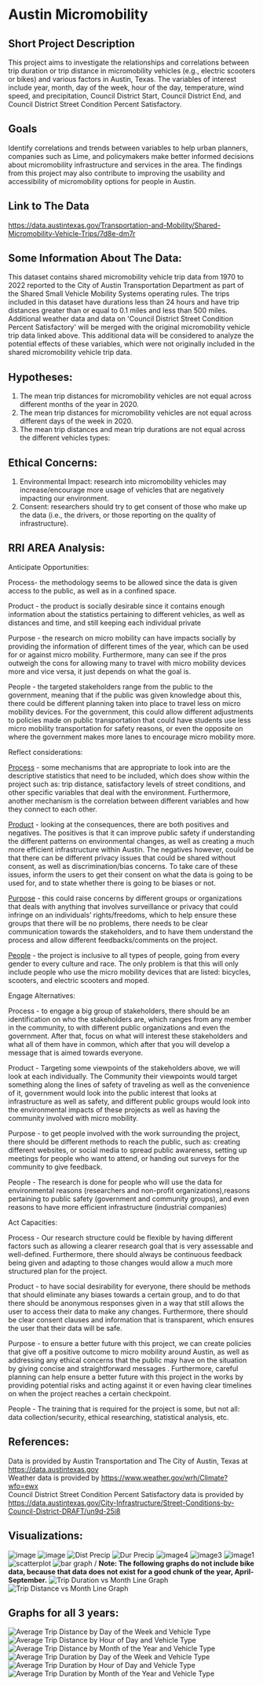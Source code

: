# Austin Micromobility
## Short Project Description
This project aims to investigate the relationships and correlations between trip duration or trip distance in micromobility vehicles (e.g., electric scooters or bikes) and various factors in Austin, Texas. The variables of interest include year, month, day of the week, hour of the day, temperature, wind speed, and precipitation, Council District Start, Council District End, and Council District Street Condition Percent Satisfactory.

## Goals
Identify correlations and trends between variables to help urban planners, companies such as Lime, and policymakers make better informed decisions about micromobility infrastructure and services in the area. The findings from this project may also contribute to improving the usability and accessibility of micromobility options for people in Austin.

## Link to The Data
<https://data.austintexas.gov/Transportation-and-Mobility/Shared-Micromobility-Vehicle-Trips/7d8e-dm7r>

## Some Information About The Data: 
This dataset contains shared micromobility vehicle trip data from 1970 to 2022 reported to the City of Austin Transportation Department as part of the Shared Small Vehicle Mobility Systems operating rules. The trips included in this dataset have durations less than 24 hours and have trip distances greater than or equal to 0.1 miles and less than 500 miles. Additional weather data and data on 'Council District Street Condition Percent Satisfactory' will be merged with the original micromobility vehicle trip data linked above. This additional data will be considered to analyze the potential effects of these variables, which were not originally included in the shared micromobility vehicle trip data.

## Hypotheses:
1. The mean trip distances for micromobility vehicles are not equal across different months of the year in 2020.
2. The mean trip distances for micromobility vehicles are not equal across different days of the week in 2020.
3. The mean trip distances and mean trip durations are not equal across the different vehicles types:

## Ethical Concerns:
1. Environmental Impact: research into micromobility vehicles may increase/encourage more usage of vehicles that are negatively impacting our environment.
2. Consent: researchers should try to get consent of those who make up the data (i.e., the drivers, or those reporting on the quality of infrastructure).

## RRI AREA Analysis:

Anticipate Opportunities:

Process- the methodology seems to be allowed since the data is given access to the public, as well as in a confined space. 

Product - the product is socially desirable since it contains enough information about the statistics pertaining to different vehicles, as well as distances and time, and still keeping each individual private

Purpose - the research on micro mobility can have impacts socially by providing the information of different times of the year, which can be used for or against micro mobility. Furthermore, many can see if the pros outweigh the cons for allowing many to travel with micro mobility devices more and vice versa, it just depends on what the goal is. 

People - the targeted stakeholders range from the public to the government, meaning that if the public was given knowledge about this, there could be different planning taken into place to travel less on micro mobility devices. For the government, this could allow different adjustments to policies made on public transportation that could have students use less micro mobility transportation for safety reasons, or even the opposite on where the government makes more lanes to encourage micro mobility more. 


Reflect considerations:

<u>Process</u> - some mechanisms that are appropriate to look into are the descriptive statistics that need to be included, which does show within the project such as: trip distance, satisfactory levels of street conditions, and other specific variables that deal with the environment. Furthermore, another mechanism is the correlation between different variables and how they connect to each other.

<u>Product</u> - looking at the consequences, there are both positives and negatives. The positives is that it can improve public safety if understanding the different patterns on environmental changes, as well as creating a much more efficient infrastructure within Austin. The negatives however, could be that there can be different privacy issues that could be shared without consent, as well as discrimination/bias concerns. To take care of these issues, inform the users to get their consent on what the data is going to be used for, and to state whether there is going to be biases or not.

<u>Purpose</u> - this could raise concerns by different groups or organizations that deals with anything that involves surveillance or privacy that could infringe on an individuals’ rights/freedoms, which to help ensure these groups that there will be no problems, there needs to be clear communication towards the stakeholders, and to have them understand the process and allow different feedbacks/comments on the project.

<u>People</u> - the project is inclusive to all types of people, going from every gender to every culture and race. The only problem is that this will only include people who use the micro mobility devices that are listed: bicycles, scooters, and electric scooters and moped.


Engage Alternatives:

Process - to engage a big group of stakeholders, there should be an identification on who the stakeholders are, which ranges from any member in the community, to with different public organizations and even the government. After that, focus on what will interest these stakeholders and what all of them have in common, which after that you will develop a message that is aimed towards everyone.

Product - Targeting some viewpoints of the stakeholders above, we will look at each individually. The Community their viewpoints would target something along the lines of safety of traveling as well as the convenience of it, government would look into the public interest that looks at infrastructure as well as safety, and different public groups would look into the environmental impacts of these projects as well as having the community involved with micro mobility. 

Purpose - to get people involved with the work surrounding the project, there should be different methods to reach the public, such as: creating different websites, or social media to spread public awareness, setting up meetings for people who want to attend, or handing out surveys for the community to give feedback.

People - The research is done for people who will use the data for environmental reasons (researchers and non-profit organizations),reasons pertaining to public safety (government and community groups), and even reasons to have more efficient infrastructure (industrial companies)


Act Capacities:

Process - Our research structure could be flexible by having different factors such as allowing a clearer research goal that is very assessable and well-defined. Furthermore, there should always be continuous feedback being given and adapting to those changes would allow a much more structured plan for the project.

Product - to have social desirability for everyone, there should be methods that should eliminate any biases towards a certain group, and to do that there should be anonymous responses given in a way that still allows the user to access their data to make any changes. Furthermore, there should be clear consent clauses and information that is transparent, which ensures the user that their data will be safe.

Purpose - to ensure a better future with this project, we can create policies that give off a positive outcome to micro mobility around Austin, as well as addressing any ethical concerns that the public may have on the situation by giving concise and straightforward messages . Furthermore, careful planning can help ensure a better future with this project in the works by providing potential risks and acting against it or even having clear timelines on when the project reaches a certain checkpoint. 

People - The training that is required for the project is some, but not all: data collection/security, ethical researching, statistical analysis, etc.


## References:
Data is provided by Austin Transportation and The City of Austin, Texas at <https://data.austintexas.gov>
<br>
Weather data is provided by <https://www.weather.gov/wrh/Climate?wfo=ewx>
<br>
Council District Street Condition Percent Satisfactory data is provided by <https://data.austintexas.gov/City-Infrastructure/Street-Conditions-by-Council-District-DRAFT/un9d-25i8>

## Visualizations:
![image](https://github.com/adtra33/Austin_Micromobility/assets/143444099/5dfb1890-8e62-44f4-8fc5-6ab5c15e9396)
![image](https://github.com/adtra33/Austin_Micromobility/assets/143444099/791578ef-b2dc-432e-8fc3-a751d4a98382)
![Dist Precip](https://github.com/adtra33/Austin_Micromobility/assets/145406177/19b4f6e6-422a-477b-8a66-642c510bb827)
![Dur Precip](https://github.com/adtra33/Austin_Micromobility/assets/145406177/3f963e2e-e9d6-44a7-bdab-29eaeea7a42c)
![image4](https://github.com/adtra33/Austin_Micromobility/assets/130238318/160d1884-7af2-4cee-a2ef-409dad05bdd5)
![image3](https://github.com/adtra33/Austin_Micromobility/assets/130238318/de6b0b07-e77a-4f9b-977c-3796bcf4e9fd)
![image1](https://github.com/adtra33/Austin_Micromobility/assets/130238318/adafd32d-e2f5-4eba-8fcc-9056e53ea2e7)
![scatterplot](https://github.com/adtra33/Austin_Micromobility/assets/130238318/b2eaf431-83a9-4afe-a55c-2215cb6024d3)
![bar graph](https://github.com/adtra33/Austin_Micromobility/assets/130238318/4778ee76-7d1d-4a9e-9302-c0b5e0f74f4c)
/
**Note: The following graphs do not include bike data, because that data does not exist for a good chunk of the year, April-September.**
![Trip Duration vs Month Line Graph](https://github.com/jonaha25/jonaha.github.io/blob/main/Average%20Trip%20Duration%20vs%20Month%20Line%20Graph.png)
![Trip Distance vs Month Line Graph](https://github.com/jonaha25/jonaha.github.io/blob/main/Average%20Trip%20Distance%20vs%20Month%20Line%20Graph.png)

## Graphs for all 3 years:
![Average Trip Distance by Day of the Week and Vehicle Type](https://github.com/jonaha25/jonaha.github.io/blob/main/Average%20Trip%20Distance%20by%20Day%20of%20the%20Week%20and%20Vehicle%20Type.png)
![Average Trip Distance by Hour of Day and Vehicle Type](https://github.com/jonaha25/jonaha.github.io/blob/main/Average%20Trip%20Distance%20by%20Hour%20of%20Day%20and%20Vehicle%20Type.png)
![Average Trip Distance by Month of the Year and Vehicle Type](https://github.com/jonaha25/jonaha.github.io/blob/main/Average%20Trip%20Distance%20by%20Month%20of%20the%20Year%20and%20Vehicle%20Type.png)
![Average Trip Duration by Day of the Week and Vehicle Type](https://github.com/jonaha25/jonaha.github.io/blob/main/Average%20Trip%20Duration%20by%20Day%20of%20the%20Week%20and%20Vehicle%20Type.png)
![Average Trip Duration by Hour of Day and Vehicle Type](https://github.com/jonaha25/jonaha.github.io/blob/main/Average%20Trip%20Duration%20by%20Hour%20of%20Day%20and%20Vehicle%20Type.png)
![Average Trip Duration by Month of the Year and Vehicle Type](https://github.com/jonaha25/jonaha.github.io/blob/main/Average%20Trip%20Duration%20by%20Month%20of%20the%20Year%20and%20Vehicle%20Type.png)

